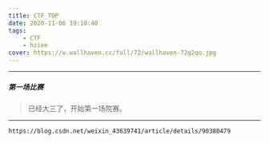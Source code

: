 ```yaml
---
title: CTF_TOP
date: 2020-11-06 19:10:40
tags:
	- CTF
	- hziee
cover: https://w.wallhaven.cc/full/72/wallhaven-72g2qo.jpg
---
```


---

##### 第一场比赛

> 已经大三了，开始第一场院赛。



---

`https://blog.csdn.net/weixin_43639741/article/details/90380479`
